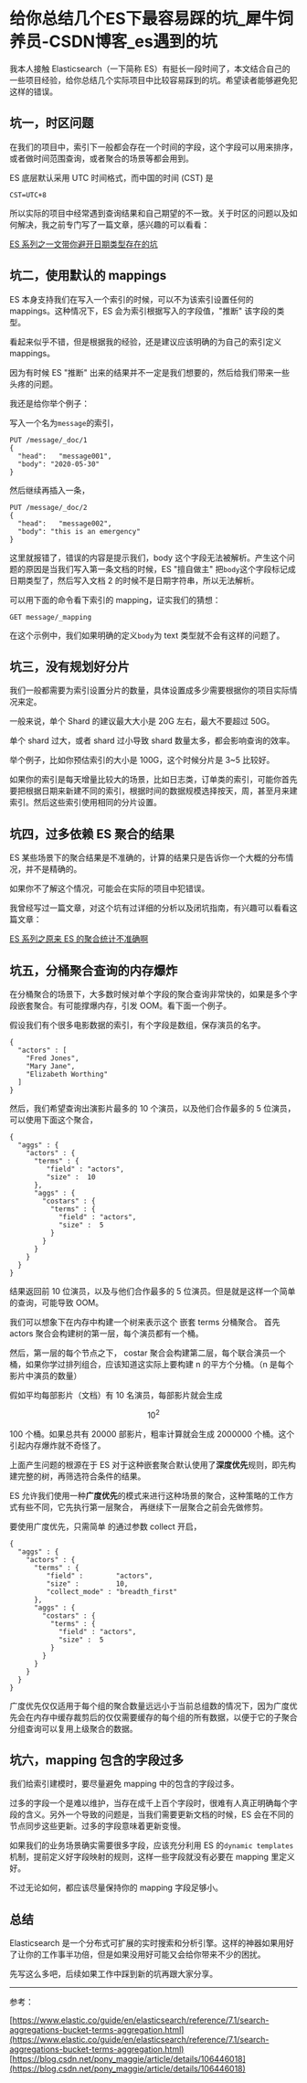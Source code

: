 # 给你总结几个ES下最容易踩的坑_犀牛饲养员-CSDN博客_es遇到的坑
我本人接触 Elasticsearch（一下简称 ES）有挺长一段时间了，本文结合自己的一些项目经验，给你总结几个实际项目中比较容易踩到的坑。希望读者能够避免犯这样的错误。

## 坑一，时区问题

在我们的项目中，索引下一般都会存在一个时间的字段，这个字段可以用来排序，或者做时间范围查询，或者聚合的场景等都会用到。

ES 底层默认采用 UTC 时间格式，而中国的时间 (CST) 是

```
CST=UTC+8

```

所以实际的项目中经常遇到查询结果和自己期望的不一致。关于时区的问题以及如何解决，我之前专门写了一篇文章，感兴趣的可以看看：

[ES 系列之一文带你避开日期类型存在的坑](https://blog.csdn.net/pony_maggie/article/details/104957681)

## 坑二，使用默认的 mappings

ES 本身支持我们在写入一个索引的时候，可以不为该索引设置任何的 mappings。这种情况下，ES 会为索引根据写入的字段值，"推断" 该字段的类型。

看起来似乎不错，但是根据我的经验，还是建议应该明确的为自己的索引定义 mappings。

因为有时候 ES "推断" 出来的结果并不一定是我们想要的，然后给我们带来一些头疼的问题。

我还是给你举个例子：

写入一个名为`message`的索引，

```
PUT /message/_doc/1
{
  "head":   "message001",
  "body": "2020-05-30"
}

```

然后继续再插入一条，

```
PUT /message/_doc/2
{
  "head":   "message002",
  "body": "this is an emergency"
}

```

这里就报错了，错误的内容是提示我们，body 这个字段无法被解析。产生这个问题的原因是当我们写入第一条文档的时候，ES "擅自做主" 把`body`这个字段标记成日期类型了，然后写入文档 2 的时候不是日期字符串，所以无法解析。

可以用下面的命令看下索引的 mapping，证实我们的猜想：

```
GET message/_mapping

```

在这个示例中，我们如果明确的定义`body`为 text 类型就不会有这样的问题了。

## 坑三，没有规划好分片

我们一般都需要为索引设置分片的数量，具体设置成多少需要根据你的项目实际情况来定。

一般来说，单个 Shard 的建议最大大小是 20G 左右，最大不要超过 50G。

单个 shard 过大，或者 shard 过小导致 shard 数量太多，都会影响查询的效率。

举个例子，比如你预估索引的大小是 100G，这个时候分片是 3~5 比较好。

如果你的索引是每天增量比较大的场景，比如日志类，订单类的索引，可能你首先要把根据日期来新建不同的索引，根据时间的数据规模选择按天，周，甚至月来建索引。然后这些索引使用相同的分片设置。

## 坑四，过多依赖 ES 聚合的结果

ES 某些场景下的聚合结果是不准确的，计算的结果只是告诉你一个大概的分布情况，并不是精确的。

如果你不了解这个情况，可能会在实际的项目中犯错误。

我曾经写过一篇文章，对这个坑有过详细的分析以及闭坑指南，有兴趣可以看看这篇文章：

[ES 系列之原来 ES 的聚合统计不准确啊](https://blog.csdn.net/pony_maggie/article/details/104887055)

## 坑五，分桶聚合查询的内存爆炸

在分桶聚合的场景下，大多数时候对单个字段的聚合查询非常快的，如果是多个字段嵌套聚合。有可能撑爆内存，引发 OOM。看下面一个例子。

假设我们有个很多电影数据的索引，有个字段是数组，保存演员的名字。

```
{
  "actors" : [
    "Fred Jones",
    "Mary Jane",
    "Elizabeth Worthing"
  ]
}

```

然后，我们希望查询出演影片最多的 10 个演员，以及他们合作最多的 5 位演员，可以使用下面这个聚合，

```
{
  "aggs" : {
    "actors" : {
      "terms" : {
         "field" : "actors",
         "size" :  10
      },
      "aggs" : {
        "costars" : {
          "terms" : {
            "field" : "actors",
            "size" :  5
          }
        }
      }
    }
  }
}

```

结果返回前 10 位演员，以及与他们合作最多的 5 位演员。但是就是这样一个简单的查询，可能导致 OOM。

我们可以想象下在内存中构建一个树来表示这个 嵌套 terms 分桶聚合。 首先 actors 聚合会构建树的第一层，每个演员都有一个桶。

然后，第一层的每个节点之下， costar 聚合会构建第二层，每个联合演员一个桶，如果你学过排列组合，应该知道这实际上要构建 n 的平方个分桶。（n 是每个影片中演员的数量）

假如平均每部影片（文档）有 10 名演员，每部影片就会生成

```math
10^2

```

100 个桶。如果总共有 20000 部影片，粗率计算就会生成 2000000 个桶。这个引起内存爆炸就不奇怪了。

上面产生问题的根源在于 ES 对于这种嵌套聚合默认使用了**深度优先**规则，即先构建完整的树，再筛选符合条件的结果。

ES 允许我们使用一种**广度优先**的模式来进行这种场景的聚合，这种策略的工作方式有些不同，它先执行第一层聚合， 再继续下一层聚合之前会先做修剪。

要使用广度优先，只需简单 的通过参数 collect 开启，

```
{
  "aggs" : {
    "actors" : {
      "terms" : {
         "field" :        "actors",
         "size" :         10,
         "collect_mode" : "breadth_first" 
      },
      "aggs" : {
        "costars" : {
          "terms" : {
            "field" : "actors",
            "size" :  5
          }
        }
      }
    }
  }
}

```

广度优先仅仅适用于每个组的聚合数量远远小于当前总组数的情况下，因为广度优先会在内存中缓存裁剪后的仅仅需要缓存的每个组的所有数据，以便于它的子聚合分组查询可以复用上级聚合的数据。

## 坑六，mapping 包含的字段过多

我们给索引建模时，要尽量避免 mapping 中的包含的字段过多。

过多的字段一个是难以维护，当存在成千上百个字段时，很难有人真正明确每个字段的含义。另外一个导致的问题是，当我们需要更新文档的时候，ES 会在不同的节点同步这些更新。过多的字段意味着更新变慢。

如果我们的业务场景确实需要很多字段，应该充分利用 ES 的`dynamic templates`机制，提前定义好字段映射的规则，这样一些字段就没有必要在 mapping 里定义好。

不过无论如何，都应该尽量保持你的 mapping 字段足够小。

## 总结

Elasticsearch 是一个分布式可扩展的实时搜索和分析引擎。这样的神器如果用好了让你的工作事半功倍，但是如果没用好可能又会给你带来不少的困扰。

先写这么多吧，后续如果工作中踩到新的坑再跟大家分享。

* * *

参考：

[https://www.elastic.co/guide/en/elasticsearch/reference/7.1/search-aggregations-bucket-terms-aggregation.html](https://www.elastic.co/guide/en/elasticsearch/reference/7.1/search-aggregations-bucket-terms-aggregation.html) 
 [https://blog.csdn.net/pony_maggie/article/details/106446018](https://blog.csdn.net/pony_maggie/article/details/106446018)
